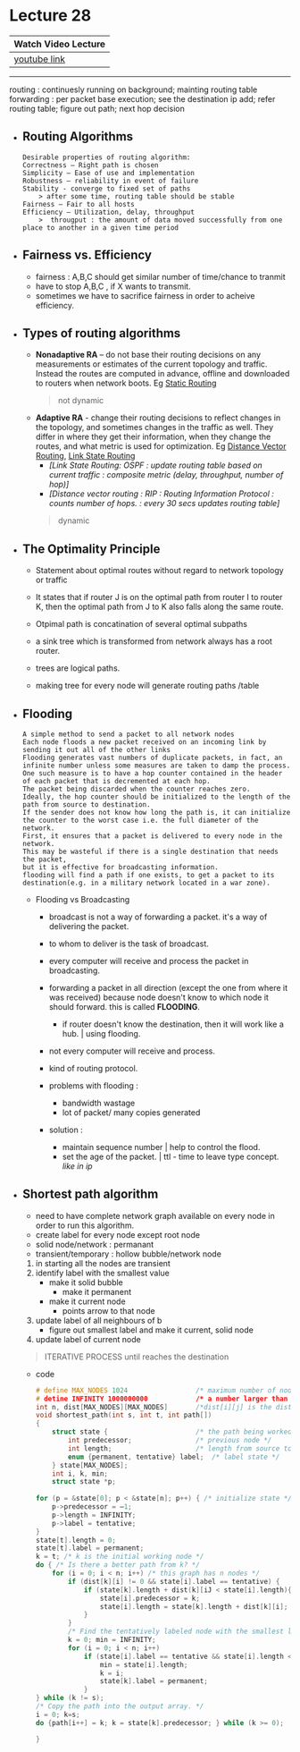 # Lecture 28

|Watch Video Lecture|
|---|
|[youtube link](https://youtu.be/IiU-HaTfLE4)|

---

routing : continuesly running on background; mainting routing table
forwarding : per packet base execution; see the destination ip add; refer routing table;  figure out path; next hop decision


- ## Routing Algorithms
	```
	Desirable properties of routing algorithm: 
	Correctness – Right path is chosen 
	Simplicity – Ease of use and implementation 
	Robustness – reliability in event of failure 
	Stability - converge to fixed set of paths 
		> after some time, routing table should be stable
	Fairness – Fair to all hosts
	Efficiency – Utilization, delay, throughput
		>  througput : the amount of data moved successfully from one place to another in a given time period
	```

- ## Fairness vs. Efficiency
	- fairness : A,B,C should get similar number of time/chance  to tranmit
	- have to stop A,B,C  , if X wants to transmit.
	- sometimes we have to sacrifice fairness in order to acheive efficiency.
	
- ## Types of routing algorithms
	- **Nonadaptive RA** – do not base their routing decisions on any measurements or estimates of the current topology and traffic. Instead the routes are computed in advance, offline and downloaded to routers when network boots. Eg <u>Static Routing</u>
		> not dynamic
	- **Adaptive RA** - change their routing decisions to reflect changes in the topology, and sometimes changes in the traffic as well. They differ in where they get their information, when they change the routes, and what metric is used for optimization. Eg <u>Distance Vector Routing</u>, <u>Link State Routing</u> 
		- *[Link State Routing: OSPF : update routing table based on current traffic : composite metric (delay, throughput, number of hop)]*
		- *[Distance vector routing : RIP : Routing Information Protocol : counts number of hops. : every 30 secs updates routing table]*
		> dynamic
	
- ## The Optimality Principle
	- Statement about optimal routes without regard to network topology or traffic
	- It states that if router J is on the optimal path from router I to router K, then the optimal path from J to K also falls along the same route.
	- Otpimal path is concatination of several optimal subpaths
	
	
	- a sink tree which is transformed from network always has a root router.
	- trees are logical paths.
	- making tree for every node will generate routing paths /table
	
- ## Flooding
	```
	A simple method to send a packet to all network nodes
	Each node floods a new packet received on an incoming link by sending it out all of the other links
	Flooding generates vast numbers of duplicate packets, in fact, an infinite number unless some measures are taken to damp the process.
	One such measure is to have a hop counter contained in the header of each packet that is decremented at each hop.
	The packet being discarded when the counter reaches zero.
	Ideally, the hop counter should be initialized to the length of the path from source to destination.
	If the sender does not know how long the path is, it can initialize the counter to the worst case i.e. the full diameter of the network.
	First, it ensures that a packet is delivered to every node in the network.
	This may be wasteful if there is a single destination that needs the packet,
	but it is effective for broadcasting information.
	flooding will find a path if one exists, to get a packet to its destination(e.g. in a military network located in a war zone).
	```
	
	- Flooding vs Broadcasting
		- broadcast is not a way of forwarding a packet. it's a way of delivering the packet.
		- to whom to deliver is the task of broadcast.
		- every computer will receive and process the packet in broadcasting.
		
		- forwarding a packet in all direction (except the one from where it was received) because node doesn't know to which node it should forward. this is called **FLOODING**.
			- if router doesn't know the destination, then it will work like a hub. | using flooding.
		- not every computer will receive and process. 
		- kind of routing protocol.
		
		- problems with flooding : 
			- bandwidth wastage
			- lot of packet/ many copies generated
			
		- solution : 
			- maintain sequence number | help to control the flood.
			- set the age of the packet. | ttl - time to leave type concept. *like in ip*
		
	
- ## Shortest path algorithm
	- need to have complete network graph available on every node in order to run this algorithm.
	- create label for every node except root node
	- solid node/network : permanant 
	- transient/temporary : hollow bubble/network node
	
	
	1. in starting all the nodes are transient
	2. identify label with the smallest value
		- make it solid bubble
			- make it permanent
		- make it current node
			- points arrow to that node
	3. update label of all neighbours of b
		- figure out smallest label and make it current, solid node
	4. update label of current node
	
	> ITERATIVE PROCESS until reaches the destination
	
	-  code
		```c
		# define MAX_NODES 1024 				/* maximum number of nodes */ 
		# detine INFINITY 1000000000 			/* a number larger than every maximum path */
		int n, dist[MAX_NODES][MAX_NODES]		/*dist[i][j] is the distance from i to j*/ 
		void shortest_path(int s, int t, int path[])
		{ 
			struct state { 						/* the path being worked on */
				int predecessor; 				/* previous node */
				int length; 					/* length from source to this node */
				enum {permanent, tentative} label; 	/* label state */
			} state[MAX_NODES]; 
			int i, k, min; 
			struct state *p; 
			
		for (p = &state[0]; p < &state[n]; p++) { /* initialize state */ 
			p->predecessor = —1; 
			p->length = INFINITY; 
			p->label = tentative; 
		}
		state[t].length = 0; 
		state[t].label = permanent; 
		k = t; /* k is the initial working node */ 
		do { /* Is there a better path from k? */ 
			for (i = 0; i < n; i++) /* this graph has n nodes */ 
				if (dist[k][i] != 0 && state[i].label == tentative) {
					if (state[k].length + dist(k][iJ < state[i].length){
						state[i].predecessor = k; 
						state[i].length = state[k].length + dist[k][i]; 
					}
				}
				/* Find the tentatively labeled node with the smallest label. */ 
				k = 0; min = INFINITY; 
				for (i = 0; i < n; i++) 
					if (state[i].label == tentative && state[i].length < min) { 
						min = state[i].length; 
						k = i; 
						state[k].label = permanent; 
					}
		} while (k != s); 
		/* Copy the path into the output array. */ 
		i = 0; k=s; 
		do {path[i++] = k; k = state[k].predecessor; } while (k >= 0); 

		}
		```